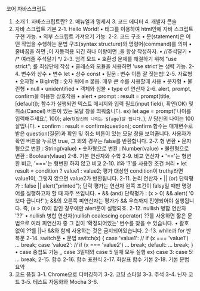 코어 자바스크립트
  1. 소개
    1. 자바스크립트란?
    2. 매뉴얼과 명세서
    3. 코드 에디터
    4. 개발자 콘솔
  2. 자바 스크립트 기본
    2-1. Hello World!
        • <script> </script> 태그를 이용하여 html안에 자바 스크립트 구현 가능.
        • <script src="/path/to/script.js"></script> 외부 스크립트 가져오기 가능.
    2-2. 코드 구조
        • 문(statement)은 어떤 작업을 수행하는 문법 구조(syntax structure)와 명령어(command)를 의미
        • 줄바꿈을 하면 ;이 자동적용 되긴 하나 이왕이면 ;을 항상 작성하자.
        • //주석달기
        • /* 여러줄
           주석달기 */
    2-3. 엄격 모드
        • 호환성 문제를 해결하기 위해 "use strict"; 를 최상단에 작성
        • 클래스와 모듈을 사용하면 'use strict'는 생략 가능.
    2-4. 변수와 상수
        • 변수 let 
        • 상수 const
        • 질문 : 변수 이름 잘 짓는법!
    2-5. 자료형
        • 숫자형
        • BigInt형 : 숫자 뒤에 n 붙음. 매우 큰 수를 사용할때 사용
        • 문자형
        • 불린형
        • null
        • unidentified
        • 객체와 심볼
        • type of 연산자
    2-6. alert, prompt, confirm을 이용한 상호작용
        • alert
        • prompt : result = prompt(title, [default]); 
            함수가 실행되면 텍스트 메시지와 입력 필드(input field), 확인(OK) 및 취소(Cancel) 버튼이 있는 모달 창을 띄워줍니다.
            ex) let age = prompt('나이를 입력해주세요.', 100);
                alert(`당신의 나이는 ${age}살 입니다.`); // 당신의 나이는 100살입니다.
        • confirm : result = confirm(question);
            confirm 함수는 매개변수로 받은 question(질문)과 확인 및 취소 버튼이 있는 모달 창을 보여줍니다.
            사용자가 확인 버튼을 누르면 true, 그 외의 경우는 false를 반환합니다.
    2-7. 형 변환
        • 문자형으로 변환 : String(value)
        • 숫자형으로 변환 : Number(value)
        • 불린형으로 변환 : Boolean(vlaue)
    2-8. 기본 연산자와 수학
    2-9. 비교 연산자
        • '=='는 형변환 비교, '==='는 형변환 하지 않고 비교
    2-10. if와 '?'를 사용한 조건 처리
        • let result = condition ? value1 : value2; 
          평가 대상인 condition이 truthy라면 value1이, 그렇지 않으면 value2가 반환됩니다.
    2-11. 논리 연산자
        • || (or)
          단락평가 : false || alert("printed");
          단락 평가는 연산자 왼쪽 조건이 falsy일 때만 명령어를 실행하고자 할 때 자주 쓰입니다.
        • && (and)
          단락평가 : (x > 0) && alert( '0보다 큽니다!' );
          &&의 오른쪽 피연산자는 평가가 && 우측까지 진행되어야 실행됩니다. 즉, (x > 0)이 참인 경우에만 alert문이 실행되죠.
    2-12. nullish 병합 연산자 '??'
        • nullish 병합 연산자(nullish coalescing operator) ??를 사용하면 짧은 문법으로 여러 피연산자 중 그 값이 ‘확정되어있는’ 변수를 찾을 수 있습니다.
        • 괄호 없이 ??를 ||나 &&와 함께 사용하는 것은 금지되어있습니다.
    2-13. while과 for 반복문
    2-14. switch문
        • 문법 
          switch(x) {
            case 'value1':  // if (x === 'value1')
              ...
              break;
            case 'value2':  // if (x === 'value2')
              ...
              break;
            default:
              ...
              break;
          }
        • case 중첩도 가능 _ case 3일때와 case 5 일때 모두 실행
          ex) case 3:
              case 5:
                ...
                break;
    2-15. 함수
    2-16. 함수 표현식
    2-17. 화살표 함수 기본
    2-18. 기본 문법 요약
  3. 코드 품질
    3-1. Chrome으로 디버깅하기
    3-2. 코딩 스타일
    3-3. 주석
    3-4. 닌자 코드
    3-5. 테스트 자동화와 Mocha
    3-6. 
     
      
      

          
        
